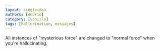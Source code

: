 ```yaml
---
layout: singleidea
authors: [Andrio]
category: [vanilla]
tags: [hallucination, messages]
---
```

All instances of "mysterious force" are changed to "normal force" when you're hallucinating.
